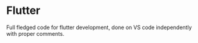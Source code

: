 # Flutter
Full fledged code for flutter development, done on VS code independently with proper comments. 
